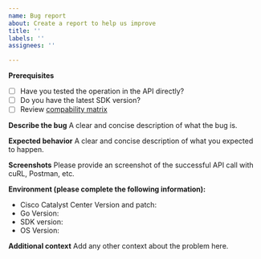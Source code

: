 ```yaml
---
name: Bug report
about: Create a report to help us improve
title: ''
labels: ''
assignees: ''

---
```


**Prerequisites**
* [ ] Have you tested the operation in the API directly?
* [ ] Do you have the latest SDK version?
* [ ] Review [compability matrix](https://github.com/cisco-en-programmability/dnacenter-go-sdk/tree/main#compatibility-matrix)

**Describe the bug**
A clear and concise description of what the bug is.

**Expected behavior**
A clear and concise description of what you expected to happen.

**Screenshots**
Please provide an screenshot of the successful API call with cuRL, Postman, etc.

**Environment (please complete the following information):**
* Cisco Catalyst Center Version and patch: 
* Go Version:
* SDK version:
* OS Version: 

**Additional context**
Add any other context about the problem here.
